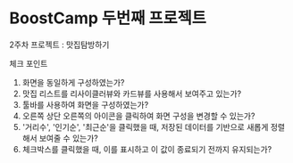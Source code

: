 # BoostCamp 두번째 프로젝트

2주차 프로젝트 : 맛집탐방하기

체크 포인트

1. 화면을 동일하게 구성하였는가?
2. 맛집 리스트를 리사이클러뷰와 카드뷰를 사용해서 보여주고 있는가?
3. 툴바를 사용하여 화면을 구성하였는가?
4. 오른쪽 상단 오른쪽의 아이콘을 클릭하여 화면 구성을 변경할 수 있는가?
5. '거리수', '인기순', '최근순'을 클릭했을 때, 저장된 데이터를 기반으로 새롭게 정렬해서 보여줄 수 있는가?
6. 체크박스를 클릭했을 때, 이를 표시하고 이 값이 종료되기 전까지 유지되는가?


